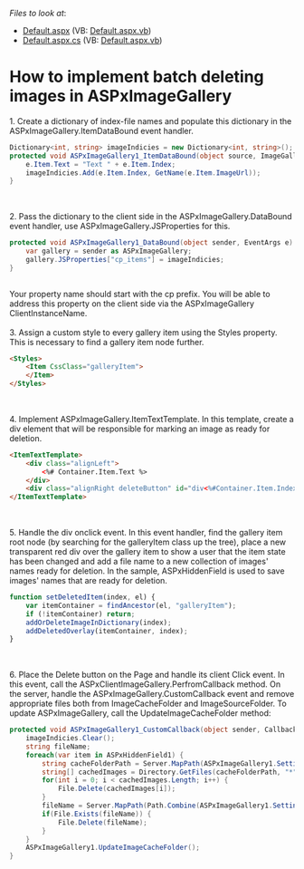 <!-- default file list -->
*Files to look at*:

* [Default.aspx](./CS/Default.aspx) (VB: [Default.aspx.vb](./VB/Default.aspx.vb))
* [Default.aspx.cs](./CS/Default.aspx.cs) (VB: [Default.aspx.vb](./VB/Default.aspx.vb))
<!-- default file list end -->
# How to implement batch deleting images in ASPxImageGallery


<p>1. Create a dictionary of index-file names and populate this dictionary in the ASPxImageGallery.ItemDataBound event handler.</p>


```cs
Dictionary<int, string> imageIndicies = new Dictionary<int, string>();
protected void ASPxImageGallery1_ItemDataBound(object source, ImageGalleryItemEventArgs e) {
    e.Item.Text = "Text " + e.Item.Index;
    imageIndicies.Add(e.Item.Index, GetName(e.Item.ImageUrl));
}
 

```


<p><br>2. Pass the dictionary to the client side in the ASPxImageGallery.DataBound event handler, use ASPxImageGallery.JSProperties for this.</p>


```cs
protected void ASPxImageGallery1_DataBound(object sender, EventArgs e) {
    var gallery = sender as ASPxImageGallery;
    gallery.JSProperties["cp_items"] = imageIndicies;
}
 

```


<p>Your property name should start with the cp prefix. You will be able to address this property on the client side via the ASPxImageGallery ClientInstanceName.<br><br>3. Assign a custom style to every gallery item using the Styles property. This is necessary to find a gallery item node further.</p>


```aspx
<Styles>
    <Item CssClass="galleryItem">
    </Item>
</Styles>
 

```


<p><br>4. Implement ASPxImageGallery.ItemTextTemplate. In this template, create a div element that will be responsible for marking an image as ready for deletion.</p>


```aspx
<ItemTextTemplate>
    <div class="alignLeft">
        <%# Container.Item.Text %>
    </div>
    <div class="alignRight deleteButton" id="div<%#Container.Item.Index %>" onclick="setDeletedItem(<%# Container.Item.Index %>,this)"></div>
</ItemTextTemplate>
 

```


<p><br>5. Handle the div onclick event. In this event handler, find the gallery item root node (by searching for the galleryItem class up the tree), place a new transparent red div over the gallery item to show a user that the item state has been changed and add a file name to a new collection of images' names ready for deletion. In the sample, ASPxHiddenField is used to save images' names that are ready for deletion.</p>


```js
function setDeletedItem(index, el) {
    var itemContainer = findAncestor(el, "galleryItem");
    if (!itemContainer) return;
    addOrDeleteImageInDictionary(index);
    addDeletedOverlay(itemContainer, index);
}
 

```


<p><br>6. Place the Delete button on the Page and handle its client Click event. In this event, call the ASPxClientImageGallery.PerfromCallback method. On the server, handle the ASPxImageGallery.CustomCallback event and remove appropriate files both from ImageCacheFolder and ImageSourceFolder. To update ASPxImageGallery, call the UpdateImageCacheFolder method:</p>


```cs
protected void ASPxImageGallery1_CustomCallback(object sender, CallbackEventArgsBase e) {
    imageIndicies.Clear();
    string fileName;        
    foreach(var item in ASPxHiddenField1) {
        string cacheFolderPath = Server.MapPath(ASPxImageGallery1.SettingsFolder.ImageCacheFolder);
        string[] cachedImages = Directory.GetFiles(cacheFolderPath, "*" + item.Key + "*", SearchOption.AllDirectories);
        for(int i = 0; i < cachedImages.Length; i++) {
            File.Delete(cachedImages[i]);
        }
        fileName = Server.MapPath(Path.Combine(ASPxImageGallery1.SettingsFolder.ImageSourceFolder, item.Key));
        if(File.Exists(fileName)) {
            File.Delete(fileName);
        }
    }
    ASPxImageGallery1.UpdateImageCacheFolder();
}

```


<p> </p>

<br/>


